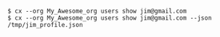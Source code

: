 <!-- layout:code post: users_examples -->

```

$ cx --org My_Awesome_org users show jim@gmail.com
$ cx --org My_Awesome_org users show jim@gmail.com --json /tmp/jim_profile.json

```
